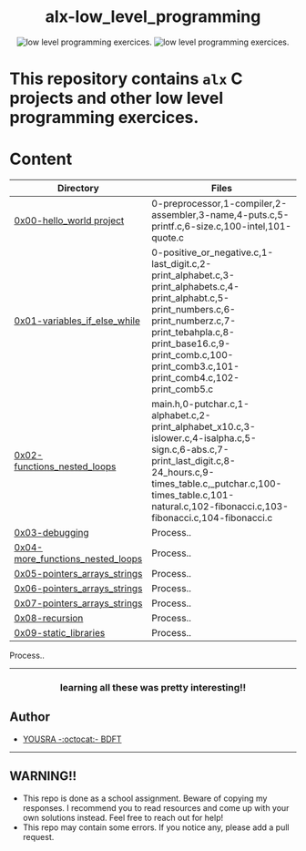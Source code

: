 
<h1 align="center">  
alx-low_level_programming
</h1>
<p align="center">
  <img src="https://i.imgur.com/Y0ZCbfN.png" width="auto" alt="low level programming exercices."> <img src="https://i.imgur.com/Y0ZCbfN.png" width="auto" alt="low level programming exercices.">
</p>


# This repository contains `alx` C projects and other low level programming exercices.



# Content
Directory | Files
--------- | -----
[0x00-hello_world project](./0x00-hello_world) | 0-preprocessor,1-compiler,2-assembler,3-name,4-puts.c,5-printf.c,6-size.c,100-intel,101-quote.c
[0x01-variables_if_else_while](./0x01-variables_if_else_while) | 0-positive_or_negative.c,1-last_digit.c,2-print_alphabet.c,3-print_alphabets.c,4-print_alphabt.c,5-print_numbers.c,6-print_numberz.c,7-print_tebahpla.c,8-print_base16.c,9-print_comb.c,100-print_comb3.c,101-print_comb4.c,102-print_comb5.c
[0x02-functions_nested_loops](./0x02-functions_nested_loops) | main.h,0-putchar.c,1-alphabet.c,2-print_alphabet_x10.c,3-islower.c,4-isalpha.c,5-sign.c,6-abs.c,7-print_last_digit.c,8-24_hours.c,9-times_table.c,_putchar.c,100-times_table.c,101-natural.c,102-fibonacci.c,103-fibonacci.c,104-fibonacci.c
[0x03-debugging](./0x03-debugging) | Process..
[0x04-more_functions_nested_loops](./0x04-more_functions_nested_loops) | Process..
[0x05-pointers_arrays_strings](./0x05-pointers_arrays_strings) | Process..
[0x06-pointers_arrays_strings](./0x06-pointers_arrays_strings)  | Process..
[0x07-pointers_arrays_strings](./0x07-pointers_arrays_strings)| Process..
[0x08-recursion](./tree/master/0x08-recursion)| Process..
[0x09-static_libraries]()| Process..
Process..



  ***
  
 <h3 align="center"> 
 learning all these was pretty interesting!!
 </h1>


## Author 
+ [YOUSRA -:octocat:- BDFT](https://linktr.ee/bdftyousra)

---

## WARNING!!
- This repo is done as a school assignment. Beware of copying my responses. I recommend you  to read resources and come up with your own solutions instead. Feel free to reach out for help!
- This repo may contain some errors. If you notice any, please add a pull request.



